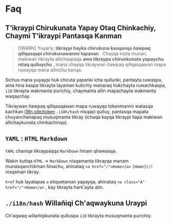# Faq

## T’ikraypi Chirukunata Yapay Otaq Chinkachiy, Chaymi T’ikraypi Pantasqa Kanman

> [!WARN]
> Yuyariy, **tikraypi hayka chirukuna kasqanqa ñawpaq qillqasqapi chirukunawanmi tupanan** .
> Chayqa niyta munan, makiwan tikrayta allichaspaqa **ama tikraypa chirunkunata yapaychu nitaq qulluychu** , mana chayqa tikraywan ñawpaq qillqasqawan mapa ruwayqa mana allinchu kanqa.

Sichus mana yuyaypi huk chiruta yapanki icha qullunki, pantayta ruwaspa, ama hina kaspa tikrayta layaman kutichiy manaraq hukchayta ruwachkaspa, `i18` tikrayta wakmanta purichiy, chaymanta allin mapachayta wakmanta waqaychay.

Tikraywan ñawpaq qillqasqawan mapa ruwayqa tokenmanmi watasqa kachkan [i18n.site/token](//i18n.site/token) `.i18h/hash` nisqapi qulluy, pantasqa mapata chuyanchanapaq musuqmanta tikray (ichaqa kayqa tikraypi llapa makiwan allichaykunata chinkachinqa).

## `YAML` : `HTML` `Markdown`

`YAML` chaniqa tikraypaqqa `MarkDown` hinam qhawasqa.

Wakin kutiqa `HTML` → `MarkDown` nisqamanta tikrayqa manam munasqanchikman hinachu, ahinataq `<a href="/">Home</a>` `[Home](/)` nisqaman tikray.

`href` huk layatapas `a` etiquetaman yapayqa, ahinataq `<a class="A" href="/">Home</a>` , kay tikrayta hark'ayta atin.

## `./i18n/hash` Willañiqi Ch'aqwaykuna Uraypi

Ch'aqwaq willañiqikunata qulluspa `i18` tikrayta musuqmanta purichiy.